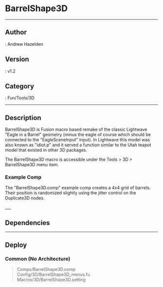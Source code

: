 # BarrelShape3D
___

## Author
 : Andrew Hazelden

## Version
 : v1.2

## Category
 : Fun/Tools/3D
___

## Description
<p>BarrelShape3D is Fusion macro based remake of the classic Lightwave "Eagle in a Barrel" geometry (minus the eagle of course which should be connected to the "EagleSceneInput" input). In Lightwave this model was also known as "idiot.p" and it served a function similar to the Utah teapot model that existed in other 3D packages.</p>

<p>The BarrelShape3D macro is accessible under the Tools &gt; 3D &gt; BarrelShape3D menu item.</p>

<h3>Example Comp</h3>

<p>The "BarrelShape3D.comp" example comp creates a 4x4 grid of barrels. Their position is randomized slightly using the jitter control on the Duplicate3D nodes.</p>___

## Dependencies


___

## Deploy

### Common (No Architecture)

> Comps/BarrelShape3D.comp  
> Config/3D/BarrelShape3D_menus.fu  
> Macros/3D/BarrelShape3D.setting  
